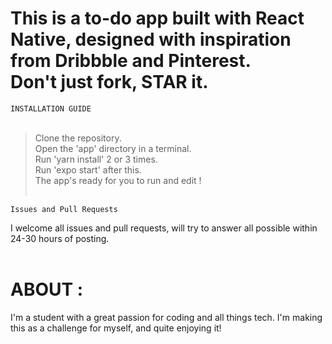 # This is a to-do app built with React Native, designed with inspiration from Dribbble and Pinterest. <br> Don't just fork, STAR it.

```INSTALLATION GUIDE```<br><br>

> Clone the repository. <br>
> Open the 'app' directory in a terminal. <br>
> Run 'yarn install' 2 or 3 times. <br>
> Run 'expo start' after this. <br>
> The app's ready for you to run and edit ! <br><br>


```Issues and Pull Requests```

I welcome all issues and pull requests, will try to answer all possible within 24-30 hours of posting. <br><br>

# ABOUT : 

I'm a student with a great passion for coding and all things tech. I'm making this as a challenge for myself, and quite enjoying it! <br>